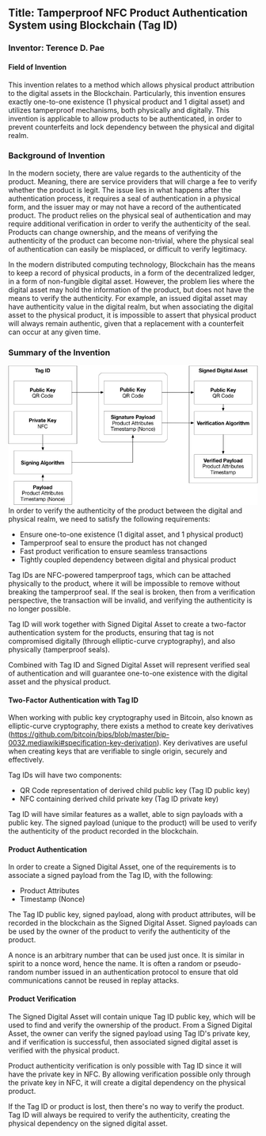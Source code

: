 ## Title: Tamperproof NFC Product Authentication System using Blockchain (Tag ID)
### Inventor: Terence D. Pae

#### Field of Invention
This invention relates to a method which allows physical product attribution to the digital assets in the Blockchain. Particularly, this invention ensures exactly one-to-one existence (1 physical product and 1 digital asset) and utilizes tamperproof mechanisms, both physically and digitally. This invention is applicable to allow products to be authenticated, in order to prevent counterfeits and lock dependency between the physical and digital realm.

### Background of Invention
In the modern society, there are value regards to the authenticity of the product. Meaning, there are service providers that will charge a fee to verify whether the product is legit. The issue lies in what happens after the authentication process, it requires a seal of authentication in a physical form, and the issuer may or may not have a record of the authenticated product. The product relies on the physical seal of authentication and may require additional verification in order to verify the authenticity of the seal. Products can change ownership, and the means of verifying the authenticity of the product can become non-trivial, where the physical seal of authentication can easily be misplaced, or difficult to verify legitimacy.

In the modern distributed computing technology, Blockchain has the means to keep a record of physical products, in a form of the decentralized ledger, in a form of non-fungible digital asset. However, the problem lies where the digital asset may hold the information of the product, but does not have the means to verify the authenticity. For example, an issued digital asset may have authenticity value in the digital realm, but when associating the digital asset to the physical product, it is impossible to assert that physical product will always remain authentic, given that a replacement with a counterfeit can occur at any given time.

### Summary of the Invention
![](TagID-Generic.png)
In order to verify the authenticity of the product between the digital and physical realm, we need to satisfy the following requirements:

 - Ensure one-to-one existence (1 digital asset, and 1 physical product)
 - Tamperproof seal to ensure the product has not changed
 - Fast product verification to ensure seamless transactions
 - Tightly coupled dependency between digital and physical product

Tag IDs are NFC-powered tamperproof tags, which can be attached physically to the product, where it will be impossible to remove without breaking the tamperproof seal. If the seal is broken, then from a verification perspective, the transaction will be invalid, and verifying the authenticity is no longer possible.

Tag ID will work together with Signed Digital Asset to create a two-factor authentication system for the products, ensuring that tag is not compromised digitally (through elliptic-curve cryptography), and also physically (tamperproof seals).

Combined with Tag ID and Signed Digital Asset will represent verified seal of authentication and will guarantee one-to-one existence with the digital asset and the physical product.

#### Two-Factor Authentication with Tag ID
When working with public key cryptography used in Bitcoin, also known as elliptic-curve cryptography, there exists a method to create key derivatives (https://github.com/bitcoin/bips/blob/master/bip-0032.mediawiki#specification-key-derivation). Key derivatives are useful when creating keys that are verifiable to single origin, securely and effectively.

Tag IDs will have two components:
 - QR Code representation of derived child public key (Tag ID public key)
 - NFC containing derived child private key (Tag ID private key)

Tag ID will have similar features as a wallet, able to sign payloads with a public key. The signed payload (unique to the product) will be used to verify the authenticity of the product recorded in the blockchain.

#### Product Authentication
In order to create a Signed Digital Asset, one of the requirements is to associate a signed payload from the Tag ID, with the following:
 - Product Attributes
 - Timestamp (Nonce)

The Tag ID public key, signed payload, along with product attributes, will be recorded in the blockchain as the Signed Digital Asset. Signed payloads can be used by the owner of the product to verify the authenticity of the product.

A nonce is an arbitrary number that can be used just once. It is similar in spirit to a nonce word, hence the name. It is often a random or pseudo-random number issued in an authentication protocol to ensure that old communications cannot be reused in replay attacks.

#### Product Verification
The Signed Digital Asset will contain unique Tag ID public key, which will be used to find and verify the ownership of the product. From a Signed Digital Asset, the owner can verify the signed payload using Tag ID's private key, and if verification is successful, then associated signed digital asset is verified with the physical product.

Product authenticity verification is only possible with Tag ID since it will have the private key in NFC. By allowing verification possible only through the private key in NFC, it will create a digital dependency on the physical product.

If the Tag ID or product is lost, then there's no way to verify the product. Tag ID will always be required to verify the authenticity, creating the physical dependency on the signed digital asset.
